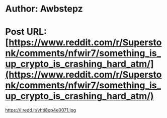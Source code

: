 # Author: Awbstepz
# Post URL: [https://www.reddit.com/r/Superstonk/comments/nfwir7/something_is_up_crypto_is_crashing_hard_atm/](https://www.reddit.com/r/Superstonk/comments/nfwir7/something_is_up_crypto_is_crashing_hard_atm/)


https://i.redd.it/vhti8op4e0071.jpg